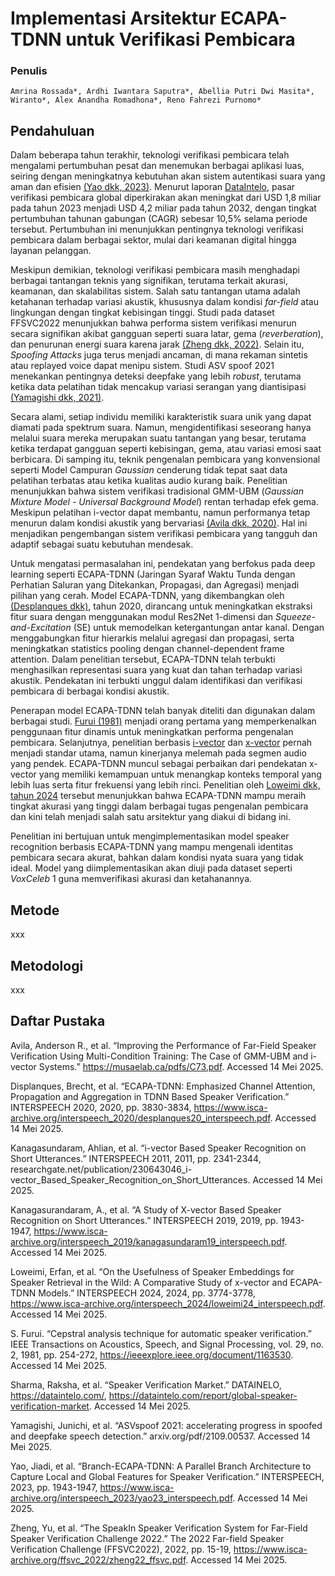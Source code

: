 # **Implementasi Arsitektur ECAPA-TDNN untuk Verifikasi Pembicara**

### Penulis
    Amrina Rossada*, Ardhi Iwantara Saputra*, Abellia Putri Dwi Masita*, Wiranto*, Alex Anandha Romadhona*, Reno Fahrezi Purnomo*

## **Pendahuluan**
Dalam beberapa tahun terakhir, teknologi verifikasi pembicara telah mengalami pertumbuhan pesat dan menemukan berbagai aplikasi luas, seiring dengan meningkatnya kebutuhan akan sistem autentikasi suara yang aman dan efisien [(Yao dkk, 2023)][1]. Menurut laporan [DataIntelo][2], pasar verifikasi pembicara global diperkirakan akan meningkat dari USD 1,8 miliar pada tahun 2023 menjadi USD 4,2 miliar pada tahun 2032, dengan tingkat pertumbuhan tahunan gabungan (CAGR) sebesar 10,5% selama periode tersebut. Pertumbuhan ini menunjukkan pentingnya teknologi verifikasi pembicara dalam berbagai sektor, mulai dari keamanan digital hingga layanan pelanggan.

Meskipun demikian, teknologi verifikasi pembicara masih menghadapi berbagai tantangan teknis yang signifikan, terutama terkait akurasi, keamanan, dan skalabilitas sistem. Salah satu tantangan utama adalah ketahanan terhadap variasi akustik, khususnya dalam kondisi _far-field_ atau lingkungan dengan tingkat kebisingan tinggi. Studi pada dataset FFSVC2022 menunjukkan bahwa performa sistem verifikasi menurun secara signifikan akibat gangguan seperti suara latar, gema (_reverberation_), dan penurunan energi suara karena jarak [(Zheng dkk, 2022)][3]. Selain itu, _Spoofing Attacks_ juga terus menjadi ancaman, di mana rekaman sintetis atau replayed voice dapat menipu sistem. Studi ASV spoof 2021 menekankan pentingnya deteksi deepfake yang lebih _robust_, terutama ketika data pelatihan tidak mencakup variasi serangan yang diantisipasi [(Yamagishi dkk, 2021)][4].

Secara alami, setiap individu memiliki karakteristik suara unik yang dapat diamati pada spektrum suara. Namun, mengidentifikasi seseorang hanya melalui suara mereka merupakan suatu tantangan yang besar, terutama ketika terdapat gangguan seperti kebisingan, gema, atau variasi emosi saat berbicara. Di samping itu, teknik pengenalan pembicara yang konvensional seperti Model Campuran _Gaussian_ cenderung tidak tepat saat data pelatihan terbatas atau ketika kualitas audio kurang baik. Penelitian menunjukkan bahwa sistem verifikasi tradisional GMM-UBM (_Gaussian Mixture Model - Universal Background Model_) rentan terhadap efek gema. Meskipun pelatihan i-vector dapat membantu, namun performanya tetap menurun dalam kondisi akustik yang bervariasi [(Avila dkk, 2020)][5]. Hal ini menjadikan pengembangan sistem verifikasi pembicara yang tangguh dan adaptif sebagai suatu kebutuhan mendesak.

Untuk mengatasi permasalahan ini, pendekatan yang berfokus pada deep learning seperti ECAPA-TDNN (Jaringan Syaraf Waktu Tunda dengan Perhatian Saluran yang Ditekankan, Propagasi, dan Agregasi) menjadi pilihan yang cerah. Model ECAPA-TDNN, yang dikembangkan oleh [(Desplanques dkk)][6], tahun 2020, dirancang untuk meningkatkan ekstraksi fitur suara dengan menggunakan modul Res2Net 1-dimensi dan _Squeeze-and-Excitation_ (SE) untuk memodelkan ketergantungan antar kanal. Dengan menggabungkan fitur hierarkis melalui agregasi dan propagasi, serta meningkatkan statistics pooling dengan channel-dependent frame attention. Dalam penelitian tersebut, ECAPA-TDNN telah terbukti menghasilkan representasi suara yang kuat dan tahan terhadap variasi akustik. Pendekatan ini terbukti unggul dalam identifikasi dan verifikasi pembicara di berbagai kondisi akustik.

Penerapan model ECAPA-TDNN telah banyak diteliti dan digunakan dalam berbagai studi. [Furui (1981)][7] menjadi orang pertama yang memperkenalkan penggunaan fitur dinamis untuk meningkatkan performa pengenalan pembicara. Selanjutnya, penelitian berbasis [i-vector][8] dan [x-vector][9] pernah menjadi standar utama, namun kinerjanya melemah pada segmen audio yang pendek. ECAPA-TDNN muncul sebagai perbaikan dari pendekatan x-vector yang memiliki kemampuan untuk menangkap konteks temporal yang lebih luas serta fitur frekuensi yang lebih rinci. Penelitian oleh [Loweimi dkk, tahun 2024][10] tersebut menunjukkan bahwa ECAPA-TDNN mampu meraih tingkat akurasi yang tinggi dalam berbagai tugas pengenalan pembicara dan kini telah menjadi salah satu arsitektur yang diakui di bidang ini.

Penelitian ini bertujuan untuk mengimplementasikan model speaker recognition berbasis ECAPA-TDNN yang mampu mengenali identitas pembicara secara akurat, bahkan dalam kondisi nyata suara yang tidak ideal. Model yang diimplementasikan akan diuji pada dataset seperti _VoxCeleb_ 1 guna memverifikasi akurasi dan ketahanannya.


[1]: http://www.xiaolei-zhang.net/papers/Yao%20et%20al.%20-%202023%20-%20Branch-ECAPA-TDNN%20A%20Parallel%20Branch%20Architecture%20to%20Capture%20Local%20and%20Global%20Features%20for%20Speaker%20Verification%20(2).pdf

[2]: https://dataintelo.com/report/global-speaker-verification-market

[3]: https://www.isca-archive.org/ffsvc_2022/zheng22_ffsvc.pdf

[4]: https://arxiv.org/pdf/2109.00537

[5]: https://musaelab.ca/pdfs/C73.pdf

[6]: https://www.isca-archive.org/interspeech_2020/desplanques20_interspeech.pdf  

[7]: https://ieeexplore.ieee.org/document/1163530

[8]: https://www.researchgate.net/publication/230643046_i-vector_Based_Speaker_Recognition_on_Short_Utterances

[9]: https://www.isca-archive.org/interspeech_2019/kanagasundaram19_interspeech.pdf 

[10]: https://www.isca-archive.org/interspeech_2024/loweimi24_interspeech.pdf 


## **Metode**
xxx

## **Metodologi**
xxx

## **Daftar Pustaka**
Avila, Anderson R., et al. “Improving the Performance of Far-Field Speaker Verification Using Multi-Condition Training: The Case of GMM-UBM and i-vector Systems.” https://musaelab.ca/pdfs/C73.pdf. Accessed 14 Mei 2025.

Displanques, Brecht, et al. “ECAPA-TDNN: Emphasized Channel Attention, Propagation and Aggregation in TDNN Based Speaker Verification.” INTERSPEECH 2020, 2020, pp. 3830-3834, https://www.isca-archive.org/interspeech_2020/desplanques20_interspeech.pdf. Accessed 14 Mei 2025.

Kanagasundaram, Ahlian, et al. “i-vector Based Speaker Recognition on Short Utterances.” INTERSPEECH 2011, 2011, pp. 2341-2344, researchgate.net/publication/230643046_i-vector_Based_Speaker_Recognition_on_Short_Utterances. Accessed 14 Mei 2025.

Kanagasurandaram, A., et al. “A Study of X-vector Based Speaker Recognition on Short Utterances.” INTERSPEECH 2019, 2019, pp. 1943-1947, https://www.isca-archive.org/interspeech_2019/kanagasundaram19_interspeech.pdf. Accessed 14 Mei 2025.

Loweimi, Erfan, et al. “On the Usefulness of Speaker Embeddings for Speaker Retrieval in the Wild: A Comparative Study of x-vector and ECAPA-TDNN Models.” INTERSPEECH 2024, 2024, pp. 3774-3778, https://www.isca-archive.org/interspeech_2024/loweimi24_interspeech.pdf. Accessed 14 Mei 2025.

S. Furui. “Cepstral analysis technique for automatic speaker verification.” IEEE Transactions on Acoustics, Speech, and Signal Processing, vol. 29, no. 2, 1981, pp. 254-272, https://ieeexplore.ieee.org/document/1163530. Accessed 14 Mei 2025.

Sharma, Raksha, et al. “Speaker Verification Market.” DATAINELO, https://dataintelo.com/, https://dataintelo.com/report/global-speaker-verification-market. Accessed 14 Mei 2025.

Yamagishi, Junichi, et al. “ASVspoof 2021: accelerating progress in spoofed and deepfake speech detection.” arxiv.org/pdf/2109.00537. Accessed 14 Mei 2025.

Yao, Jiadi, et al. “Branch-ECAPA-TDNN: A Parallel Branch Architecture to Capture Local and Global Features for Speaker Verification.” INTERSPEECH, 2023, pp. 1943-1947, https://www.isca-archive.org/interspeech_2023/yao23_interspeech.pdf. Accessed 14 Mei 2025.

Zheng, Yu, et al. “The SpeakIn Speaker Verification System for Far-Field Speaker Verification Challenge 2022.” The 2022 Far-field Speaker Verification Challenge (FFSVC2022), 2022, pp. 15-19, https://www.isca-archive.org/ffsvc_2022/zheng22_ffsvc.pdf. Accessed 14 Mei 2025.

